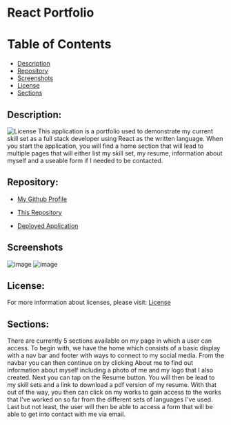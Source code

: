 # React Portfolio

# Table of Contents 

- [Description](#description)
- [Repository](#repository)
- [Screenshots](#screenshots)
- [License](#license)
- [Sections](#sections)

## Description:

![License](https://img.shields.io/badge/License-MIT-blue.svg "License Badge")
This application is a portfolio used to demonstrate my current skill set as a full stack developer using React as the written language. When you start the application, you will find a home section that will lead to multiple pages that will either list my skill set, my resume, information about myself and a useable form if I needed to be contacted. 


## Repository: 
- [My Github Profile](https://github.com/NeXFP)

- [This Repository](https://github.com/NeXFP/React-Portfolio)

- [Deployed Application](https://nexfp.github.io/React-Portfolio/)

## Screenshots
![image](https://user-images.githubusercontent.com/88305762/151443026-4a46ba49-ab1c-445c-b30b-fc1dd7b366bc.png)
![image](https://user-images.githubusercontent.com/88305762/151443073-405b0940-86d6-4925-ab0b-6b2cf0a05e0d.png)

## License:
For more information about licenses, please visit:
[License](https://opensource.org/licenses/MIT)

## Sections:

There are currently 5 sections available on my page in which a user can access. To begin with, we have the home which consists of a basic display with a nav bar and footer with ways to connect to my social media. From the navbar you can then continue on by clicking About me to find out information about myself including a photo of me and my logo that I also created. Next you can tap on the Resume button. You will then be lead to my skill sets and a link to download a pdf version of my resume. With that out of the way, you then can click on my works to gain access to the works that I've worked on so far from the different sets of languages I've used. Last but not least, the user will then be able to access a form that will be able to get into contact with me via email.
